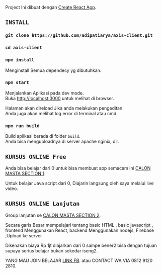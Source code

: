 Project Ini dibuat dengan [Create React App](https://github.com/facebook/create-react-app).


## `INSTALL`

### `git clone https://github.com/adipatiarya/axis-client.git`
###  `cd axis-client`

### `npm install`
Menginstall Semua dependecy yg dibutuhkan.

### `npm start`

Menjalankan Aplikasi pada dev mode.<br />
Buka [http://localhost:3000](http://localhost:3000) untuk  melihat di browser.

Halaman akan direload Jika anda melakukan pengeditan.<br />
Anda juga akan melihat log error di terminal atau cmd.

### `npm run build`

Build aplikasi berada di  folder `build`.<br />
Anda bisa menguploadnya di server apache nginix, dll.


## `KURSUS ONLINE Free`

Anda bisa belajar dari 0 untuk bisa membuat app semacam ini [CALON MASTA SECTION 1](https://web.facebook.com/groups/calonmasta.section01/).

Untuk belajar Java script dari 0, Diajarin langsung oleh saya melalui live video.

## `KURSUS ONLINE Lanjutan`

Group lanjutan se [CALON MASTA SECTION 2](https://web.facebook.com/groups/calonmasta.section01/).

Secara garis Besar mempelajari tentang basic HTML , basic javascript , frontend Menggunakan React, backend Menggunakan nodejs, Firebase ,Upload ke server

Dikenakan biaya Rp 1jt diajarkan dari 0 sampe bener2 bisa dengan tujuan supaya serius belajar bukan sekedar iseng2. 


YANG MAU JOIN BELAJAR [LINK FB](https://web.facebook.com/adipati.aarya).
atau CONTACT WA VIA 0812 9120 2810.

